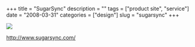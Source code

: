 +++
title = "SugarSync"
description = ""
tags = ["product site", "service"]
date = "2008-03-31"
categories = ["design"]
slug = "sugarsync"
+++


 

  <div id="screens-thumbs" class="clearfix">
    <div class="txt-center" id="design-submission"><a href="http://www.sugarsync.com/"><img id='bluga-thumbnail-763' class='bluga-thumbnail large' src='//media.konigi.com/bluga/
wt47f275791f052.jpg'/></a></div>  
  </div>   
<p><a href="http://www.sugarsync.com/">http://www.sugarsync.com/</a></p>




